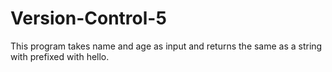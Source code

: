 # Version-Control-5
This program takes name and age as input and returns the same as a string with prefixed with hello.
